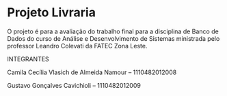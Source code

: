 # Projeto Livraria

O projeto é para a avaliação do trabalho final para a disciplina de Banco de Dados do curso de Análise e Desenvolvimento de Sistemas ministrada pelo professor Leandro Colevati da FATEC Zona Leste.



INTEGRANTES

Camila Cecília Vlasich de Almeida Namour – 1110482012008

Gustavo Gonçalves Cavichioli – 1110482012009
